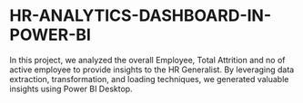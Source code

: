 # HR-ANALYTICS-DASHBOARD-IN-POWER-BI
In this project, we analyzed the overall Employee, Total Attrition and no of active employee  to provide insights to the HR Generalist. By leveraging data extraction, transformation, and loading techniques, we generated valuable insights using Power BI Desktop.

